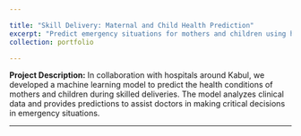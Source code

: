```yaml
---

title: "Skill Delivery: Maternal and Child Health Prediction"  
excerpt: "Predict emergency situations for mothers and children using hospital data from Kabul with a machine learning model."  
collection: portfolio  

---  
```


**Project Description:** In collaboration with hospitals around Kabul, we developed a machine learning model to predict the health conditions of mothers and children during skilled deliveries. The model analyzes clinical data and provides predictions to assist doctors in making critical decisions in emergency situations.  

---  
